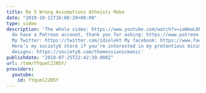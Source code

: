 ```yaml
---
title: Re 5 Wrong Assumptions Atheists Make
date: "2019-10-11T16:08:28+08:00"
type: video
description: 'The whole video: https://www.youtube.com/watch?v=iaNmaL8FSN8 Yes, I
  do have a Patreon account, thank you for asking: https://www.patreon.com/themessianicmanic
  My Twitter: https://twitter.com/idiolekt My facebook: https://www.facebook.com/themessianicmanic/
  Here’s my society6 store if you’re interested in my pretentious minimalist poster
  designs: https://society6.com/themessianicmanic'
publishdate: "2018-07-25T22:42:39.000Z"
url: /tmm/YYquml22N5Y/
providers:
  youtube:
    id: YYquml22N5Y
---
```

